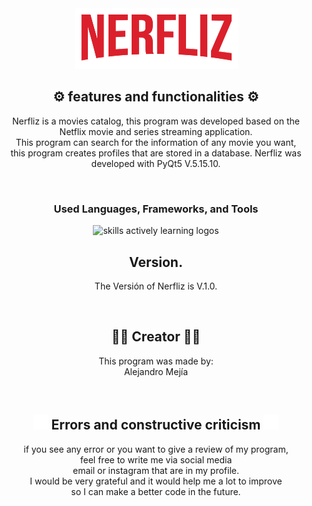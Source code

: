 <div id = "header" align = "center">
  <img src="./Nerfliz/images/logo_nerfliz_tipo.png"/>
</div>

<div align="center">
  <h2>⚙️ features and functionalities ⚙️</h2>
  <p>Nerfliz is a movies catalog, this program was developed based on the Netflix movie and series streaming application.<br>This program can search for the information of any movie you want, <br>
  this program creates profiles that are stored in a database.
    Nerfliz was developed with PyQt5 V.5.15.10.
  </p>
</div><br>

<div align="center">
  <h3> <strong> Used Languages, Frameworks, and Tools </strong></h3>
  <img src="https://skillicons.dev/icons?i=python,sqlite,qt,css" alt="skills actively learning logos"/>
</div>

<div align="center">
  <h2>Version.</h2>
  <p>The Versión of Nerfliz is V.1.0.
  </p>
</div><br>

<div align="center">
  <h2>👨‍💻 Creator 👨‍💻</h2>
  <p>This program was made by:<br>
  Alejandro Mejía<br>
  </p>
</div><br>

<div align="center">
<h2 align="center"><img width="24px" src="./Nerfliz/images/alert_triangle_white.png"/> Errors and constructive criticism <img width="24px" src="./Nerfliz/images/alert_triangle_white.png"/></h2>
<p>if you see any error or you want to give a review of my program,<br>
feel free to write me via social media<br>email or instagram that are in my profile. <br>
I would be very grateful and it would help me a lot to improve<br> so I can make a better code in the future.
</p>
</div>
